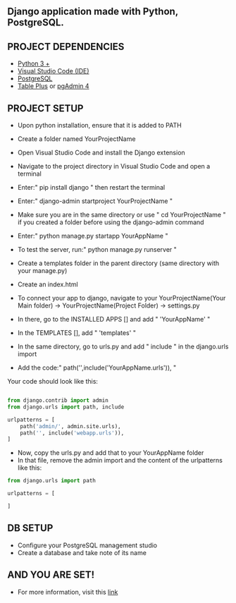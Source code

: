 ## Django application made with Python, PostgreSQL.

## PROJECT DEPENDENCIES
- [Python 3 +](https://www.python.org/downloads/)
- [Visual Studio Code (IDE)](https://visualstudio.microsoft.com/)
- [PostgreSQL](https://www.enterprisedb.com/downloads/postgres-postgresql-downloads)
- [Table Plus](https://tableplus.com/windows) or [pgAdmin 4](https://www.pgadmin.org/download/pgadmin-4-windows/)

## PROJECT SETUP
- Upon python installation, ensure that it is added to PATH
- Create a folder named YourProjectName
- Open Visual Studio Code and install the Django extension
- Navigate to the project directory in Visual Studio Code and open a terminal
- Enter:" pip install django " then restart the terminal
- Enter:" django-admin startproject YourProjectName "
- Make sure you are in the same directory or use " cd YourProjectName " if you created a folder before using the django-admin command
- Enter:" python manage.py startapp YourAppName "
- To test the server, run:" python manage.py runserver "
- Create a templates folder in the parent directory (same directory with your manage.py)
- Create an index.html

- To connect your app to django, navigate to your YourProjectName(Your Main folder) -> YourProjectName(Project Folder) -> settings.py
- In there, go to the INSTALLED APPS [] and add " 'YourAppName' "
- In the TEMPLATES [], add " 'templates' "

- In the same directory, go to urls.py and add " include " in the django.urls import
- Add the code:" path('',include('YourAppName.urls')), "

Your code should look like this:
```python

from django.contrib import admin
from django.urls import path, include

urlpatterns = [
    path('admin/', admin.site.urls),
    path('', include('webapp.urls')),
]
```

- Now, copy the urls.py and add that to your YourAppName folder
- In that file, remove the admin import and the content of the urlpatterns like this:

```python
from django.urls import path

urlpatterns = [

]
```

## DB SETUP
- Configure your PostgreSQL management studio
- Create a database and take note of its name

## AND YOU ARE SET!
- For more information, visit this [link](https://stackpython.medium.com/how-to-start-django-project-with-a-database-postgresql-aaa1d74659d8)

